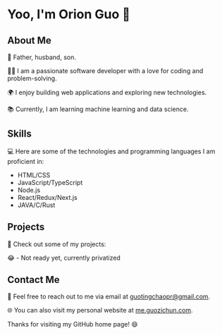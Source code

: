 # Yoo, I'm Orion Guo 👋

## About Me

👨 Father, husband, son.

👨‍💻 I am a passionate software developer with a love for coding and problem-solving.

🌍 I enjoy building web applications and exploring new technologies.

📚 Currently, I am learning machine learning and data science.

## Skills

💻 Here are some of the technologies and programming languages I am proficient in:

- HTML/CSS
- JavaScript/TypeScript
- Node.js
- React/Redux/Next.js
- JAVA/C/Rust

## Projects

🚀 Check out some of my projects:

😂 - Not ready yet, currently privatized

## Contact Me

📧 Feel free to reach out to me via email at [guotingchaopr@gmail.com](guotingchaopr@gmail.com).

🌐 You can also visit my personal website at [me.guozichun.com](https://me.guozichun.com).

Thanks for visiting my GitHub home page! 😄
